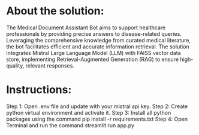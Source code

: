 # About the solution:
The Medical Document Assistant Bot aims to support healthcare professionals by providing precise answers to disease-related queries. Leveraging the comprehensive knowledge from curated medical literature, the bot facilitates efficient and accurate information retrieval. The solution integrates Mistral Large Language Model (LLM) with FAISS vector data store, implementing Retrieval-Augmented Generation (RAG) to ensure high-quality, relevant responses.

# Instructions:
Step 1: Open .env file and update with your mistral api key.
Step 2: Create python virtual environment and activate it.
Step 3: Install all python packages using the command pip install -r requirements.txt
Step 4: Open Terminal and run the command streamlit run app.py
